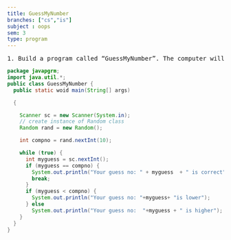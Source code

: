 ```yaml
---
title: GuessMyNumber
branches: ["cs","is"]
subject : oops
sem: 3
type: program
---
```


<pre>
1. Build a program called “GuessMyNumber”. The computer will generate a random number between 1 and 10. The user types in a number and the computer replies “lower” if the random number is lower than the guess, “higher” if the random number is higher , and “correct!” if the guess is correct. The player can continue guessing until the guess is right.
</pre>

```java
package javapgrm;
import java.util.*;
public class GuessMyNumber {
  public static woid main(String[] args)

  {

    Scanner sc = new Scanner(System.in);
    // create instance of Random class
    Random rand = new Random();

    int compno = rand.nextInt(10);

    while (true) {
      int myguess = sc.nextInt();
      if (myguess == compno) {
        System.out.println("Your guess no: " + myguess  + " is correct");
        break;
      }
      if (myguess < compno) {
        System.out.println("Your guess no: "+myguess+ "is lower");
      } else
        System.out.println("Your guess no:  "+myguess + " is higher");
    }
  }
}
```
